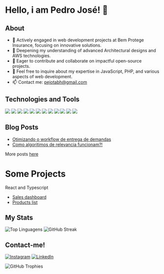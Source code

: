 # Hello, i am Pedro José! 👋

## About
- 🔭 Actively engaged in web development projects at Bem Protege Insurance, focusing on innovative solutions.
- 🌱 Deepening my understanding of advanced Architectural designs and AWS technologies.
- 👯 Eager to contribute and collaborate on impactful open-source projects.
- 💬 Feel free to inquire about my expertise in JavaScript, PHP, and various aspects of web development.
- 📫 Contact me: [pejotabh@gmail.com](mailto:pejotabh@gmail.com)

## Technologies and Tools
![](https://img.shields.io/badge/Code-JavaScript-yellow)
![](https://img.shields.io/badge/Code-Python-blue)
![](https://img.shields.io/badge/Code-Java-red)
![](https://img.shields.io/badge/Code-PHP-green)
![](https://img.shields.io/badge/Tools-React-cyan)
![](https://img.shields.io/badge/Tools-Vue.js-blue)
![](https://img.shields.io/badge/Tools-Node.js-green)
![](https://img.shields.io/badge/Tools-TypeScript-green)
![](https://img.shields.io/badge/Database-Mysql-blue)
![](https://img.shields.io/badge/Database-Postgree-blue)
![](https://img.shields.io/badge/Database-SQLServer-grey)
![](https://img.shields.io/badge/Database-Mongo-yellow)


## Blog Posts 
<!-- BLOG-POST-LIST:START -->
- [Otimizando o workflow de entrega de demandas](https://www.tabnews.com.br/pejotadev/otimizando-o-workflow-de-entrega-de-demandas)
- [Como algoritimos de relevancia funcionam?!](https://www.tabnews.com.br/pejotadev/como-algoritimos-de-relevancia-funcionam)
<!-- BLOG-POST-LIST:END -->
More posts [here](https://www.tabnews.com.br/pejotadev)

# Some Projects
 React and Typescript
- <a href="https://fintech-psi-nine.vercel.app/" target="_blank">Sales dashboard</a>
- <a href="https://react-ts-products.vercel.app/" target="_blank">Products list</a>

## My Stats
![Top Linguagens](https://github-readme-stats.vercel.app/api/top-langs/?username=pejotadev&layout=compact)
![GitHub Streak](https://github-readme-streak-stats.herokuapp.com/?user=pejotadev)


## Contact-me!

[![Instagram](https://img.shields.io/badge/-Instagram-%23E4405F?style=for-the-badge&logo=instagram&logoColor=white)](https://www.instagram.com/pejota_bh/)
[![LinkedIn](https://img.shields.io/badge/-LinkedIn-blue?style=flat&logo=LinkedIn&logoColor=white)](https://www.linkedin.com/in/pejotadev/)


![GitHub Trophies](https://github-profile-trophy.vercel.app/?username=pejotadev)


